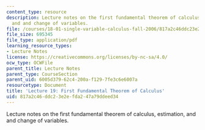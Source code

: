 ```yaml
---
content_type: resource
description: Lecture notes on the first fundamental theorem of calculus, estimation,
  and and change of variables.
file: /courses/18-01-single-variable-calculus-fall-2006/817a2c46ddc23e2efda247a79ddeed34_lec19.pdf
file_size: 695345
file_type: application/pdf
learning_resource_types:
- Lecture Notes
license: https://creativecommons.org/licenses/by-nc-sa/4.0/
ocw_type: OCWFile
parent_title: Lecture Notes
parent_type: CourseSection
parent_uid: 6005d379-62c4-200a-f129-7fe3c6e6007a
resourcetype: Document
title: 'Lecture 19: First Fundamental Theorem of Calculus'
uid: 817a2c46-ddc2-3e2e-fda2-47a79ddeed34
---
```

Lecture notes on the first fundamental theorem of calculus, estimation, and and change of variables.